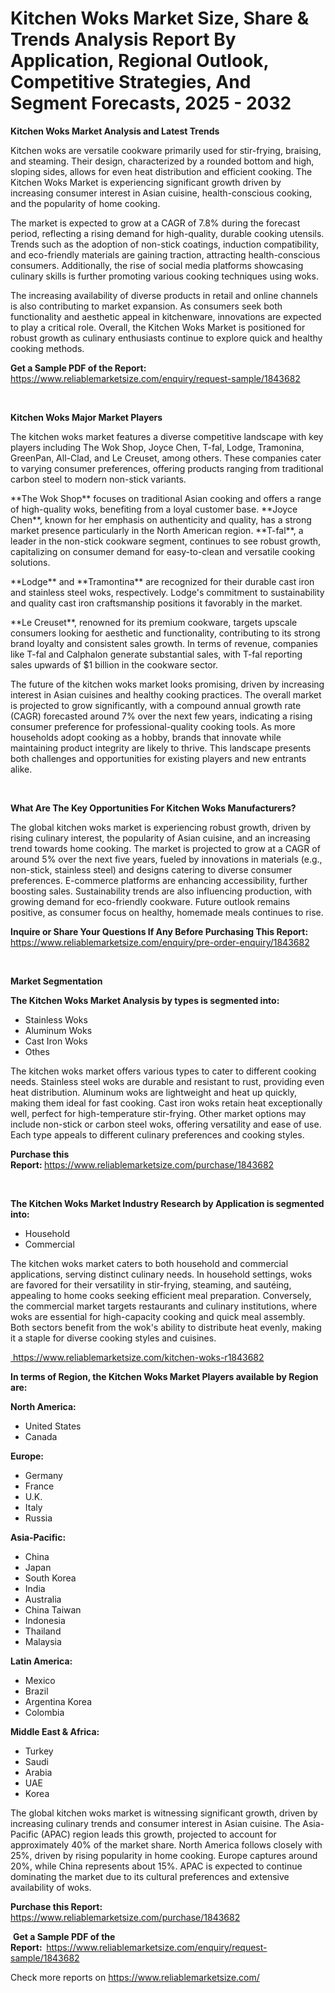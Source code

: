 <p><h1>Kitchen Woks Market Size, Share & Trends Analysis Report By Application, Regional Outlook, Competitive Strategies, And Segment Forecasts, 2025 - 2032</h1></p><p><strong>Kitchen Woks Market Analysis and Latest Trends</strong></p>
<p><p>Kitchen woks are versatile cookware primarily used for stir-frying, braising, and steaming. Their design, characterized by a rounded bottom and high, sloping sides, allows for even heat distribution and efficient cooking. The Kitchen Woks Market is experiencing significant growth driven by increasing consumer interest in Asian cuisine, health-conscious cooking, and the popularity of home cooking. </p><p>The market is expected to grow at a CAGR of 7.8% during the forecast period, reflecting a rising demand for high-quality, durable cooking utensils. Trends such as the adoption of non-stick coatings, induction compatibility, and eco-friendly materials are gaining traction, attracting health-conscious consumers. Additionally, the rise of social media platforms showcasing culinary skills is further promoting various cooking techniques using woks. </p><p>The increasing availability of diverse products in retail and online channels is also contributing to market expansion. As consumers seek both functionality and aesthetic appeal in kitchenware, innovations are expected to play a critical role. Overall, the Kitchen Woks Market is positioned for robust growth as culinary enthusiasts continue to explore quick and healthy cooking methods.</p></p>
<p><strong>Get a Sample PDF of the Report:&nbsp;</strong> <a href="https://www.reliablemarketsize.com/enquiry/request-sample/1843682?utm_campaign=1884&utm_medium=2&utm_source=Github&utm_content=ia&utm_term=08022025&utm_id=kitchen-woks">https://www.reliablemarketsize.com/enquiry/request-sample/1843682</a></p>
<p>&nbsp;</p>
<p><strong>Kitchen Woks Major Market Players</strong></p>
<p><p>The kitchen woks market features a diverse competitive landscape with key players including The Wok Shop, Joyce Chen, T-fal, Lodge, Tramonina, GreenPan, All-Clad, and Le Creuset, among others. These companies cater to varying consumer preferences, offering products ranging from traditional carbon steel to modern non-stick variants.</p><p>**The Wok Shop** focuses on traditional Asian cooking and offers a range of high-quality woks, benefiting from a loyal customer base. **Joyce Chen**, known for her emphasis on authenticity and quality, has a strong market presence particularly in the North American region. **T-fal**, a leader in the non-stick cookware segment, continues to see robust growth, capitalizing on consumer demand for easy-to-clean and versatile cooking solutions.</p><p>**Lodge** and **Tramontina** are recognized for their durable cast iron and stainless steel woks, respectively. Lodge's commitment to sustainability and quality cast iron craftsmanship positions it favorably in the market.</p><p>**Le Creuset**, renowned for its premium cookware, targets upscale consumers looking for aesthetic and functionality, contributing to its strong brand loyalty and consistent sales growth. In terms of revenue, companies like T-fal and Calphalon generate substantial sales, with T-fal reporting sales upwards of $1 billion in the cookware sector.</p><p>The future of the kitchen woks market looks promising, driven by increasing interest in Asian cuisines and healthy cooking practices. The overall market is projected to grow significantly, with a compound annual growth rate (CAGR) forecasted around 7% over the next few years, indicating a rising consumer preference for professional-quality cooking tools. As more households adopt cooking as a hobby, brands that innovate while maintaining product integrity are likely to thrive. This landscape presents both challenges and opportunities for existing players and new entrants alike.</p></p>
<p>&nbsp;</p>
<p><strong>What Are The Key Opportunities For Kitchen Woks Manufacturers?</strong></p>
<p><p>The global kitchen woks market is experiencing robust growth, driven by rising culinary interest, the popularity of Asian cuisine, and an increasing trend towards home cooking. The market is projected to grow at a CAGR of around 5% over the next five years, fueled by innovations in materials (e.g., non-stick, stainless steel) and designs catering to diverse consumer preferences. E-commerce platforms are enhancing accessibility, further boosting sales. Sustainability trends are also influencing production, with growing demand for eco-friendly cookware. Future outlook remains positive, as consumer focus on healthy, homemade meals continues to rise.</p></p>
<p><strong>Inquire or Share Your Questions If Any Before Purchasing This Report:</strong> <a href="https://www.reliablemarketsize.com/enquiry/pre-order-enquiry/1843682?utm_campaign=1884&utm_medium=2&utm_source=Github&utm_content=ia&utm_term=08022025&utm_id=kitchen-woks">https://www.reliablemarketsize.com/enquiry/pre-order-enquiry/1843682</a></p>
<p>&nbsp;</p>
<p><strong>Market Segmentation</strong></p>
<p><strong>The Kitchen Woks Market Analysis by types is segmented into:</strong></p>
<p><ul><li>Stainless Woks</li><li>Aluminum Woks</li><li>Cast Iron Woks</li><li>Othes</li></ul></p>
<p><p>The kitchen woks market offers various types to cater to different cooking needs. Stainless steel woks are durable and resistant to rust, providing even heat distribution. Aluminum woks are lightweight and heat up quickly, making them ideal for fast cooking. Cast iron woks retain heat exceptionally well, perfect for high-temperature stir-frying. Other market options may include non-stick or carbon steel woks, offering versatility and ease of use. Each type appeals to different culinary preferences and cooking styles.</p></p>
<p><strong>Purchase this Report:&nbsp;</strong><a href="https://www.reliablemarketsize.com/purchase/1843682?utm_campaign=1884&utm_medium=2&utm_source=Github&utm_content=ia&utm_term=08022025&utm_id=kitchen-woks">https://www.reliablemarketsize.com/purchase/1843682</a></p>
<p>&nbsp;</p>
<p><strong>The Kitchen Woks Market Industry Research by Application is segmented into:</strong></p>
<p><ul><li>Household</li><li>Commercial</li></ul></p>
<p><p>The kitchen woks market caters to both household and commercial applications, serving distinct culinary needs. In household settings, woks are favored for their versatility in stir-frying, steaming, and sautéing, appealing to home cooks seeking efficient meal preparation. Conversely, the commercial market targets restaurants and culinary institutions, where woks are essential for high-capacity cooking and quick meal assembly. Both sectors benefit from the wok's ability to distribute heat evenly, making it a staple for diverse cooking styles and cuisines.</p></p>
<p><a href="https://www.reliablemarketsize.com/kitchen-woks-r1843682?utm_campaign=1884&utm_medium=2&utm_source=Github&utm_content=ia&utm_term=08022025&utm_id=kitchen-woks">&nbsp;https://www.reliablemarketsize.com/kitchen-woks-r1843682</a></p>
<p><strong>In terms of Region, the Kitchen Woks Market Players available by Region are:</strong></p>
<p>
    <p> <strong> North America: </strong>
        <ul>
            <li>United States</li>
            <li>Canada</li>
        </ul>
        </p> 
    <p> <strong> Europe: </strong>
        <ul>
            <li>Germany</li>
            <li>France</li>
            <li>U.K.</li>
            <li>Italy</li>
            <li>Russia</li>
        </ul>
        </p> 
    <p> <strong> Asia-Pacific: </strong>
        <ul>
            <li>China</li>
            <li>Japan</li>
            <li>South Korea</li>
            <li>India</li>
            <li>Australia</li>
            <li>China Taiwan</li>
            <li>Indonesia</li>
            <li>Thailand</li>
            <li>Malaysia</li>
        </ul>
        </p> 
    <p> <strong> Latin America: </strong>
        <ul>
            <li>Mexico</li>
            <li>Brazil</li>
            <li>Argentina Korea</li>
            <li>Colombia</li>
        </ul>
        </p> 
    <p> <strong> Middle East & Africa: </strong>
        <ul>
            <li>Turkey</li>
            <li>Saudi</li>
            <li>Arabia</li>
            <li>UAE</li>
            <li>Korea</li>
        </ul>
    </p>
    </p>
<p><p>The global kitchen woks market is witnessing significant growth, driven by increasing culinary trends and consumer interest in Asian cuisine. The Asia-Pacific (APAC) region leads this growth, projected to account for approximately 40% of the market share. North America follows closely with 25%, driven by rising popularity in home cooking. Europe captures around 20%, while China represents about 15%. APAC is expected to continue dominating the market due to its cultural preferences and extensive availability of woks.</p></p>
<p><strong>Purchase this Report: </strong><a href="https://www.reliablemarketsize.com/purchase/1843682?utm_campaign=1884&utm_medium=2&utm_source=Github&utm_content=ia&utm_term=08022025&utm_id=kitchen-woks">https://www.reliablemarketsize.com/purchase/1843682</a></p>
<p>&nbsp;<strong>Get a Sample PDF of the Report:&nbsp;&nbsp;</strong><a href="https://www.reliablemarketsize.com/enquiry/request-sample/1843682?utm_campaign=1884&utm_medium=2&utm_source=Github&utm_content=ia&utm_term=08022025&utm_id=kitchen-woks">https://www.reliablemarketsize.com/enquiry/request-sample/1843682</a></p>
<p><strong></strong></p>
<p>Check more reports on <a href="https://www.reliablemarketsize.com/?utm_campaign=1884&utm_medium=2&utm_source=Github&utm_content=ia&utm_term=08022025&utm_id=kitchen-woks">https://www.reliablemarketsize.com/</a></p>
